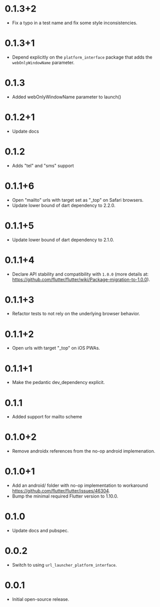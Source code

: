 # 0.1.3+2

- Fix a typo in a test name and fix some style inconsistencies.

# 0.1.3+1

- Depend explicitly on the `platform_interface` package that adds the `webOnlyWindowName` parameter.

# 0.1.3

- Added webOnlyWindowName parameter to launch()

# 0.1.2+1

- Update docs

# 0.1.2

- Adds "tel" and "sms" support 

# 0.1.1+6

- Open "mailto" urls with target set as "\_top" on Safari browsers.
- Update lower bound of dart dependency to 2.2.0.

# 0.1.1+5

- Update lower bound of dart dependency to 2.1.0.

# 0.1.1+4

- Declare API stability and compatibility with `1.0.0` (more details at: https://github.com/flutter/flutter/wiki/Package-migration-to-1.0.0).

# 0.1.1+3

- Refactor tests to not rely on the underlying browser behavior.

# 0.1.1+2

- Open urls with target "\_top" on iOS PWAs.

# 0.1.1+1

- Make the pedantic dev_dependency explicit.

# 0.1.1

- Added support for mailto scheme

# 0.1.0+2

- Remove androidx references from the no-op android implemenation.

# 0.1.0+1

- Add an android/ folder with no-op implementation to workaround https://github.com/flutter/flutter/issues/46304.
- Bump the minimal required Flutter version to 1.10.0.

# 0.1.0

- Update docs and pubspec.

# 0.0.2

- Switch to using `url_launcher_platform_interface`.

# 0.0.1

- Initial open-source release.
